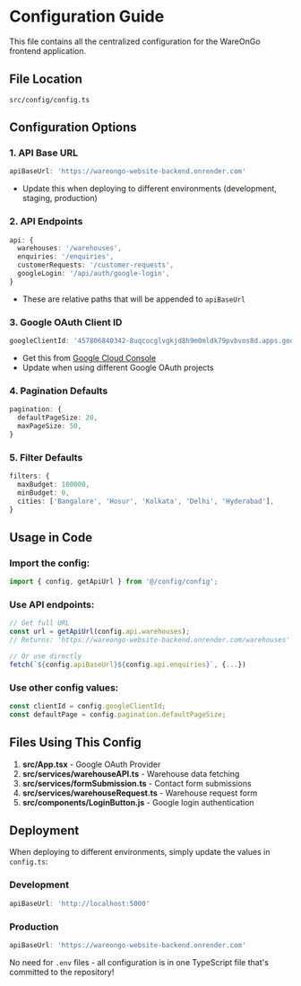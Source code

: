 # Configuration Guide

This file contains all the centralized configuration for the WareOnGo frontend application.

## File Location
`src/config/config.ts`

## Configuration Options

### 1. API Base URL
```typescript
apiBaseUrl: 'https://wareongo-website-backend.onrender.com'
```
- Update this when deploying to different environments (development, staging, production)

### 2. API Endpoints
```typescript
api: {
  warehouses: '/warehouses',
  enquiries: '/enquiries',
  customerRequests: '/customer-requests',
  googleLogin: '/api/auth/google-login',
}
```
- These are relative paths that will be appended to `apiBaseUrl`

### 3. Google OAuth Client ID
```typescript
googleClientId: '457806840342-8uqcocglvgkjd8h9m0mldk79pvbvos8d.apps.googleusercontent.com'
```
- Get this from [Google Cloud Console](https://console.cloud.google.com/apis/credentials)
- Update when using different Google OAuth projects

### 4. Pagination Defaults
```typescript
pagination: {
  defaultPageSize: 20,
  maxPageSize: 50,
}
```

### 5. Filter Defaults
```typescript
filters: {
  maxBudget: 100000,
  minBudget: 0,
  cities: ['Bangalore', 'Hosur', 'Kolkata', 'Delhi', 'Hyderabad'],
}
```

## Usage in Code

### Import the config:
```typescript
import { config, getApiUrl } from '@/config/config';
```

### Use API endpoints:
```typescript
// Get full URL
const url = getApiUrl(config.api.warehouses);
// Returns: 'https://wareongo-website-backend.onrender.com/warehouses'

// Or use directly
fetch(`${config.apiBaseUrl}${config.api.enquiries}`, {...})
```

### Use other config values:
```typescript
const clientId = config.googleClientId;
const defaultPage = config.pagination.defaultPageSize;
```

## Files Using This Config

1. **src/App.tsx** - Google OAuth Provider
2. **src/services/warehouseAPI.ts** - Warehouse data fetching
3. **src/services/formSubmission.ts** - Contact form submissions
4. **src/services/warehouseRequest.ts** - Warehouse request form
5. **src/components/LoginButton.js** - Google login authentication

## Deployment

When deploying to different environments, simply update the values in `config.ts`:

### Development
```typescript
apiBaseUrl: 'http://localhost:5000'
```

### Production
```typescript
apiBaseUrl: 'https://wareongo-website-backend.onrender.com'
```

No need for `.env` files - all configuration is in one TypeScript file that's committed to the repository!
